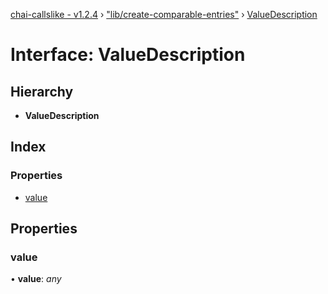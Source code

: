 [chai-callslike - v1.2.4](../README.md) › ["lib/create-comparable-entries"](../modules/_lib_create_comparable_entries_.md) › [ValueDescription](_lib_create_comparable_entries_.valuedescription.md)

# Interface: ValueDescription

## Hierarchy

* **ValueDescription**

## Index

### Properties

* [value](_lib_create_comparable_entries_.valuedescription.md#value)

## Properties

###  value

• **value**: *any*
